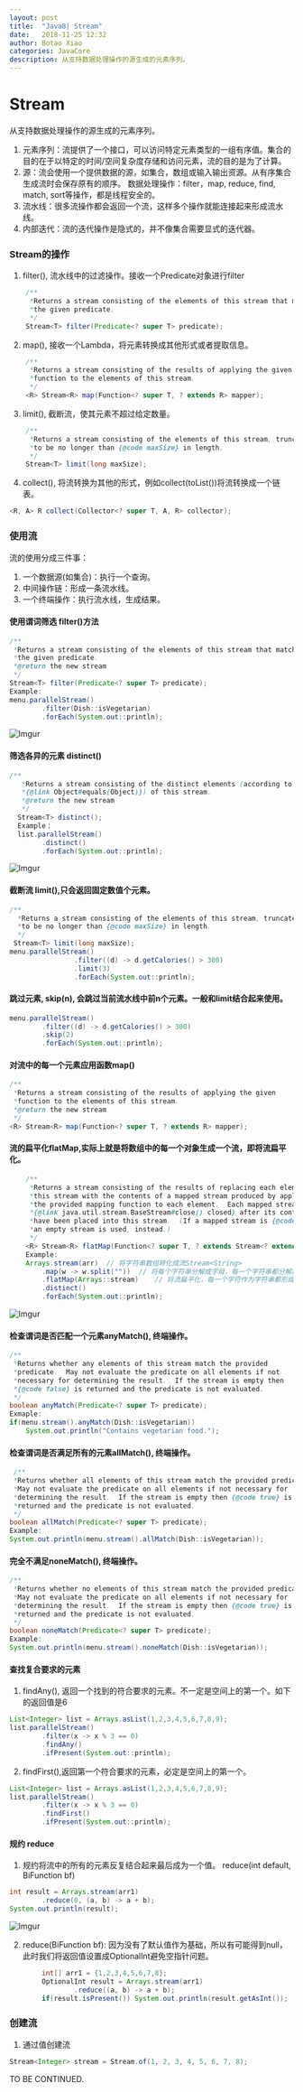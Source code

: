 ```yaml
---
layout: post
title:  "Java8| Stream"
date:   2018-11-25 12:32
author: Botao Xiao
categories: JavaCore
description: 从支持数据处理操作的源生成的元素序列。
---
```

# Stream
从支持数据处理操作的源生成的元素序列。
1. 元素序列：流提供了一个接口，可以访问特定元素类型的一组有序值。集合的目的在于以特定的时间/空间复杂度存储和访问元素，流的目的是为了计算。
2. 源：流会使用一个提供数据的源，如集合，数组或输入输出资源。从有序集合生成流时会保存原有的顺序。
数据处理操作：filter，map, reduce, find, match, sort等操作，都是线程安全的。
3. 流水线：很多流操作都会返回一个流，这样多个操作就能连接起来形成流水线。
4. 内部迭代：流的迭代操作是隐式的，并不像集合需要显式的迭代器。

### Stream的操作
1. filter(), 流水线中的过滤操作。接收一个Predicate对象进行filter
```Java
    /**
     *Returns a stream consisting of the elements of this stream that match
     *the given predicate.
     */
    Stream<T> filter(Predicate<? super T> predicate);
```

2. map(), 接收一个Lambda，将元素转换成其他形式或者提取信息。
```Java
    /**
     *Returns a stream consisting of the results of applying the given
     *function to the elements of this stream.
     */
    <R> Stream<R> map(Function<? super T, ? extends R> mapper);
```

3. limit(), 截断流，使其元素不超过给定数量。
```Java
    /**
     *Returns a stream consisting of the elements of this stream, truncated
     *to be no longer than {@code maxSize} in length.
     */
    Stream<T> limit(long maxSize);
```

4. collect(), 将流转换为其他的形式，例如collect(toList())将流转换成一个链表。
```Java
<R, A> R collect(Collector<? super T, A, R> collector);
```

### 使用流
流的使用分成三件事：
1. 一个数据源(如集合)：执行一个查询。
2. 中间操作链：形成一条流水线。
3. 一个终端操作：执行流水线，生成结果。

#### 使用谓词筛选 filter()方法
```Java
/**
 *Returns a stream consisting of the elements of this stream that match
 *the given predicate.
 *@return the new stream
 */
Stream<T> filter(Predicate<? super T> predicate);
Example:
menu.parallelStream()
        .filter(Dish::isVegetarian)
        .forEach(System.out::println);
```
![Imgur](https://i.imgur.com/O9APuMU.png)

#### 筛选各异的元素 distinct()
```Java
/**
   *Returns a stream consisting of the distinct elements (according to
   *{@link Object#equals(Object)}) of this stream.
   *@return the new stream
   */
  Stream<T> distinct();
  Example：
  list.parallelStream()
        .distinct()
        .forEach(System.out::println);
```
![Imgur](https://i.imgur.com/gftq3ce.png)

#### 截断流 limit(),只会返回固定数值个元素。
```Java
/**
  *Returns a stream consisting of the elements of this stream, truncated
  *to be no longer than {@code maxSize} in length.  
  */
 Stream<T> limit(long maxSize);
menu.parallelStream()
                .filter((d) -> d.getCalories() > 300)
                .limit(3)
                .forEach(System.out::println);
```

#### 跳过元素, skip(n), 会跳过当前流水线中前n个元素。一般和limit结合起来使用。
```Java
menu.parallelStream()
        .filter((d) -> d.getCalories() > 300)
        .skip(2)
        .forEach(System.out::println);
```

#### 对流中的每一个元素应用函数map()
```Java
/**
 *Returns a stream consisting of the results of applying the given
 *function to the elements of this stream.
 *@return the new stream
 */
<R> Stream<R> map(Function<? super T, ? extends R> mapper);
```

#### 流的扁平化flatMap,实际上就是将数组中的每一个对象生成一个流，即将流扁平化。
```Java
    /**
     *Returns a stream consisting of the results of replacing each element of
     *this stream with the contents of a mapped stream produced by applying
     *the provided mapping function to each element.  Each mapped stream is
     *{@link java.util.stream.BaseStream#close() closed} after its contents
     *have been placed into this stream.  (If a mapped stream is {@code null}
     *an empty stream is used, instead.)
     */
    <R> Stream<R> flatMap(Function<? super T, ? extends Stream<? extends R>> mapper);
    Example:
    Arrays.stream(arr)  // 将字符串数组转化成流Stream<String>
        .map(w -> w.split(""))  // 将每个字符串分解成字母，每一个字符串都分解成数组Stream<String[]>
        .flatMap(Arrays::stream)    // 将流扁平化，每一个字符作为字符串都形成一条新的流Stream<String>
        .distinct()
        .forEach(System.out::println);
```
![Imgur](https://i.imgur.com/XraEDix.png)

#### 检查谓词是否匹配一个元素anyMatch(), 终端操作。
```Java
/**
 *Returns whether any elements of this stream match the provided
 *predicate.  May not evaluate the predicate on all elements if not
 *necessary for determining the result.  If the stream is empty then
 *{@code false} is returned and the predicate is not evaluated.
 */
boolean anyMatch(Predicate<? super T> predicate);
Exmaple:
if(menu.stream().anyMatch(Dish::isVegetarian))
    System.out.println("Contains vegetarian food.");
```

#### 检查谓词是否满足所有的元素allMatch(), 终端操作。
```Java
 /**
 *Returns whether all elements of this stream match the provided predicate.
 *May not evaluate the predicate on all elements if not necessary for
 *determining the result.  If the stream is empty then {@code true} is
 *returned and the predicate is not evaluated.
 */
boolean allMatch(Predicate<? super T> predicate);
Example:
System.out.println(menu.stream().allMatch(Dish::isVegetarian));
```

#### 完全不满足noneMatch(), 终端操作。
```Java
/**
 *Returns whether no elements of this stream match the provided predicate.
 *May not evaluate the predicate on all elements if not necessary for
 *determining the result.  If the stream is empty then {@code true} is
 *returned and the predicate is not evaluated.
 */
boolean noneMatch(Predicate<? super T> predicate);
Example:
System.out.println(menu.stream().noneMatch(Dish::isVegetarian));
```

#### 查找复合要求的元素
1. findAny(), 返回一个找到的符合要求的元素。不一定是空间上的第一个。如下的返回值是6
```Java
List<Integer> list = Arrays.asList(1,2,3,4,5,6,7,8,9);
list.parallelStream()
        .filter(x -> x % 3 == 0)
        .findAny()
        .ifPresent(System.out::println);
```

2. findFirst(),返回第一个符合要求的元素，必定是空间上的第一个。
```Java
List<Integer> list = Arrays.asList(1,2,3,4,5,6,7,8,9);
list.parallelStream()
        .filter(x -> x % 3 == 0)
        .findFirst()
        .ifPresent(System.out::println);
```

#### 规约 reduce
1. 规约将流中的所有的元素反复结合起来最后成为一个值。 reduce(int default, BiFunction bf)
```Java
int result = Arrays.stream(arr1)
        .reduce(0, (a, b) -> a + b);
System.out.println(result);
```
![Imgur](https://i.imgur.com/BM3FWgR.png)

2. reduce(BiFunction bf): 因为没有了默认值作为基础，所以有可能得到null，此时我们将返回值设置成OptionalInt避免空指针问题。
```Java
        int[] arr1 = {1,2,3,4,5,6,7,8};
        OptionalInt result = Arrays.stream(arr1)
                .reduce((a, b) -> a + b);
        if(result.isPresent()) System.out.println(result.getAsInt());
```

### 创建流
1. 通过值创建流
```Java
Stream<Integer> stream = Stream.of(1, 2, 3, 4, 5, 6, 7, 8);
```

TO BE CONTINUED.



















